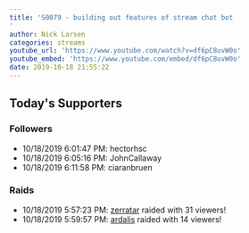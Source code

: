 ```yaml
---
title: 'S0079 - building out features of stream chat bot
'
author: Nick Larsen
categories: streams
youtube_url: 'https://www.youtube.com/watch?v=df6pC8uvW0o'
youtube_embed: 'https://www.youtube.com/embed/df6pC8uvW0o'
date: 2019-10-18 21:55:22
---
```


## Today's Supporters

### Followers

- 10/18/2019 6:01:47 PM: hectorhsc
- 10/18/2019 6:05:16 PM: JohnCallaway
- 10/18/2019 6:11:58 PM: ciaranbruen

### Raids

- 10/18/2019 5:57:23 PM: [zerratar](//twitch.tv/zerratar) raided with 31 viewers!
- 10/18/2019 5:59:57 PM: [ardalis](//twitch.tv/ardalis) raided with 14 viewers!
